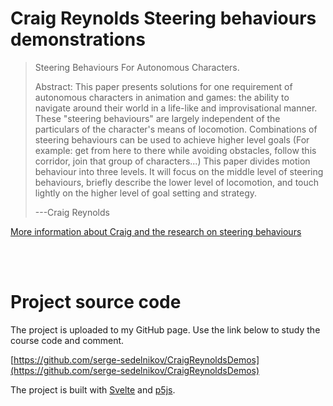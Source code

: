 # Craig Reynolds Steering behaviours demonstrations 
    
> Steering Behaviours For Autonomous Characters. 
>
> Abstract: This paper presents solutions for one requirement of autonomous characters in animation and games: the ability to navigate around their world in a life-like and improvisational manner. These "steering behaviours" are largely independent of the particulars of the character's means of locomotion. Combinations of steering behaviours can be used to achieve higher level goals (For example: get from here to there while avoiding obstacles, follow this corridor, join that group of characters...) This paper divides motion behaviour into three levels. It will focus on the middle level of steering behaviours, briefly describe the lower level of locomotion, and touch lightly on the higher level of goal setting and strategy.
>
> ---Craig Reynolds

[More information about Craig and the research on steering behaviours](http://www.red3d.com/cwr/)

<br/>
<br/>

# Project source code

The project is uploaded to my GitHub page. Use the link below to study the course code and comment.

[https://github.com/serge-sedelnikov/CraigReynoldsDemos](https://github.com/serge-sedelnikov/CraigReynoldsDemos)

The project is built with [Svelte](https://svelte.dev/) and [p5js](https://p5js.org/).